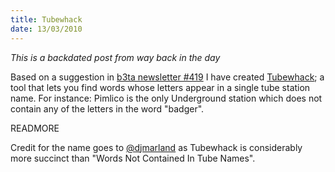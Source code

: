```yaml
---
title: Tubewhack
date: 13/03/2010
---
```


*This is a backdated post from way back in the day*

Based on a suggestion in [b3ta newsletter #419](http://www.b3ta.com/newsletter/issue419/) I have created [Tubewhack](/tubewhack);
a tool that lets you find words whose letters appear in a single tube station name.
For instance: Pimlico is the only Underground station which does not contain any of the letters in the word "badger".

READMORE

Credit for the name goes to [@djmarland](http://twitter.com/djmarland) as Tubewhack is considerably more succinct than "Words Not Contained In Tube Names".
